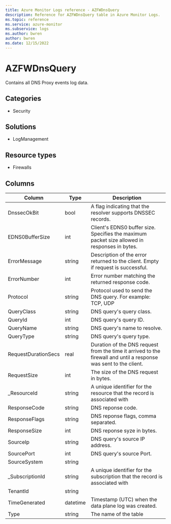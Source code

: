 ```yaml
---
title: Azure Monitor Logs reference - AZFWDnsQuery
description: Reference for AZFWDnsQuery table in Azure Monitor Logs.
ms.topic: reference
ms.service: azure-monitor
ms.subservice: logs
ms.author: bwren
author: bwren
ms.date: 12/15/2022
---
```


# AZFWDnsQuery

 Contains all DNS Proxy events log data.

## Categories

- Security
## Solutions

- LogManagement
## Resource types

- Firewalls




## Columns

| Column | Type | Description |
| --- | --- | --- |
| DnssecOkBit | bool | A flag indicating that the resolver supports DNSSEC records. |
| EDNS0BufferSize | int | Client's EDNS0 buffer size. Specifies the maximum packet size allowed in responses in bytes. |
| ErrorMessage | string | Description of the error returned to the client. Empty if request is successful. |
| ErrorNumber | int | Error number matching the returned response code. |
| Protocol | string | Protocol used to send the DNS query. For example: TCP, UDP |
| QueryClass | string | DNS query's query class. |
| QueryId | int | DNS query's query ID. |
| QueryName | string | DNS query's name to resolve. |
| QueryType | string | DNS query's query type. |
| RequestDurationSecs | real | Duration of the DNS request from the time it arrived to the firewall and until a response was sent to the client. |
| RequestSize | int | The size of the DNS request in bytes. |
| _ResourceId | string | A unique identifier for the resource that the record is associated with |
| ResponseCode | string | DNS reponse code. |
| ResponseFlags | string | DNS reponse flags, comma separated. |
| ResponseSize | int | DNS reponse syze in bytes. |
| SourceIp | string | DNS query's source IP address. |
| SourcePort | int | DNS query's source Port. |
| SourceSystem | string |  |
| _SubscriptionId | string | A unique identifier for the subscription that the record is associated with |
| TenantId | string |  |
| TimeGenerated | datetime | Timestamp (UTC) when the data plane log was created. |
| Type | string | The name of the table |
